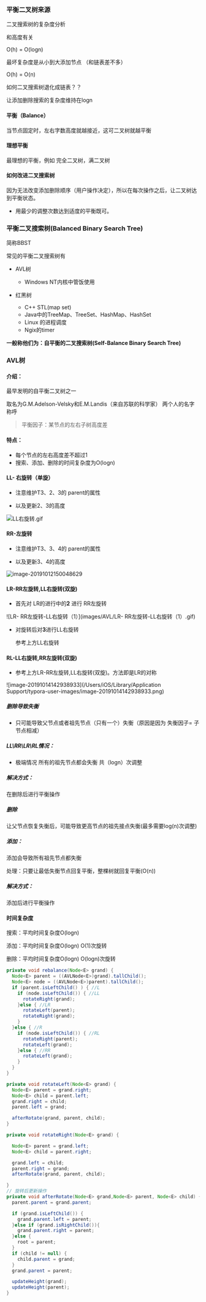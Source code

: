 ### 平衡二叉树来源

二叉搜索树的复杂度分析

和高度有关

O(h) = O(logn) 

最坏复杂度是从小到大添加节点 （和链表差不多）

O(h) = O(n)

如何二叉搜索树退化成链表？？

让添加删除搜索的复杂度维持在logn

 #### 平衡（Balance）

当节点固定时，左右字数高度就越接近，这可二叉树就越平衡

#### 理想平衡

最理想的平衡，例如 完全二叉树，满二叉树

#### 如何改进二叉搜索树

因为无法改变添加删除顺序（用户操作决定），所以在每次操作之后，让二叉树达到平衡状态。

* 用最少的调整次数达到适度的平衡既可。

### 平衡二叉搜索树(Balanced Binary Search Tree)

简称BBST

常见的平衡二叉搜索树有

* AVL树

  * Windows NT内核中管饭使用

* 红黑树

  * C++ STL(map set)
  * Java中的TreeMap、TreeSet、HashMap、HashSet
  * Linux 的进程调度
  * Ngix的timer


**一般称他们为：自平衡的二叉搜索树(Self-Balance Binary Search Tree)** 





### AVL树

#### 介绍：

最早发明的自平衡二叉树之一

取名为G.M.Adelson-Velsky和E.M.Landis（来自苏联的科学家） 两个人的名字称呼

> 平衡因子：某节点的左右子树高度差

#### 特点：

* 每个节点的左右高度差不超过1
* 搜索、添加、删除的时间复杂度为O(logn)



#### LL- 右旋转（单旋）

* 注意维护T3、2、3的 parent的属性

* 以及更新2、3的高度

![LL右旋转.gif](images/AVL/LL右旋转.gif)





#### RR-左旋转

* 注意维护T3、3、4的 parent的属性

* 以及更新3、4的高度

![image-20191012150048629](images/AVL/RR左旋转.gif)

#### LR-RR左旋转,LL右旋转(双旋)

* 首先对 LR的进行中的**2** 进行 RR左旋转

![LR- RR左旋转-LL右旋转（1）](images/AVL/LR- RR左旋转-LL右旋转（1）.gif)

* 对旋转后对**3**进行LL右旋转

  参考上方LL右旋转

#### RL-LL右旋转,RR左旋转(双旋)

* 参考上方LR-RR左旋转,LL右旋转(双旋)。方法即是LR的对称





![image-20191014142938933](/Users/iOS/Library/Application Support/typora-user-images/image-20191014142938933.png)





##### 删除导致失衡

* 只可能导致父节点或者祖先节点（只有一个）失衡（原因是因为 失衡因子= 子节点相减）

##### LL\RR\LR\RL情况：

* 极端情况  所有的祖先节点都会失衡 共（logn）次调整

##### 解决方式：

在删除后进行平衡操作

##### 删除

让父节点恢复失衡后，可能导致更高节点的祖先接点失衡(最多需要log(n)次调整)



##### 添加：

 添加会导致所有祖先节点都失衡

处理：只要让最低失衡节点回复平衡，整棵树就回复平衡(O(n))

##### 解决方式：

添加后进行平衡操作



#### 时间复杂度

搜索：平均时间复杂度O(logn)

添加：平均时间复杂度O(logn) O(1)次旋转

删除：平均时间复杂度O(logn) O(logn)次旋转



```java
private void rebalance(Node<E> grand) {
  Node<E> parent = ((AVLNode<E>)grand).tallChild();
  Node<E> node = ((AVLNode<E>)parent).tallChild();
  if (parent.isLeftChild() ) { //L
    if (node.isLeftChild()) { //LL
      rotateRight(grand);
    }else { //LR
      rotateLeft(parent);
      rotateRight(grand);
    }
  }else { //R
    if (node.isLeftChild()) { //RL
      rotateRight(parent);
      rotateLeft(grand);
    }else { //RR
      rotateLeft(grand);
    }
  }
}

private void rotateLeft(Node<E> grand) {
  Node<E> parent = grand.right;
  Node<E> child = parent.left;
  grand.right = child;
  parent.left = grand;

  afterRotate(grand, parent, child);
}

private void rotateRight(Node<E> grand) {

  Node<E> parent = grand.left;
  Node<E> child = parent.right;

  grand.left = child;
  parent.right = grand;
  afterRotate(grand, parent, child);

}
// 旋转后更新操作
private void afterRotate(Node<E> grand,Node<E> parent, Node<E> child) {
  parent.parent = grand.parent;

  if (grand.isLeftChild()) {
    grand.parent.left = parent;	
  }else if (grand.isRightChild()){
    grand.parent.right = parent;
  }else {
    root = parent;
  }
  if (child != null) {
    child.parent = grand;
  }
  grand.parent = parent;

  updateHeight(grand);
  updateHeight(parent);
}

```

